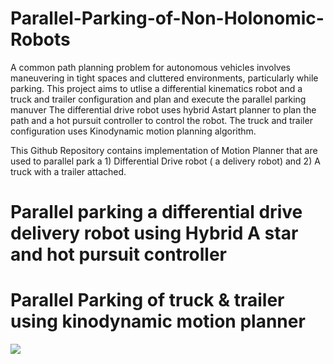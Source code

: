 # Parallel-Parking-of-Non-Holonomic-Robots

A common path planning problem for autonomous vehicles involves maneuvering in tight spaces and cluttered environments, particularly while parking. This project aims to utlise a differential kinematics robot and a truck and trailer configuration and plan and execute the parallel parking manuver The differential drive robot uses hybrid Astart planner to plan the path and a hot pursuit controller to control the robot. The truck and trailer configuration uses Kinodynamic motion planning algorithm.

This Github Repository contains implementation of Motion Planner that are used to parallel park a 1) Differential Drive robot ( a delivery robot) and 2) A truck with a trailer attached.

# Parallel parking a differential drive delivery robot using Hybrid A star and hot pursuit controller


# Parallel Parking of truck & trailer using kinodynamic motion planner

![](https://github.com/Shubham-2302/Parrallel-Parking-of-Non-Holonomic-Robots/blob/main/Truck%20Parallel%20Parking.gif)
